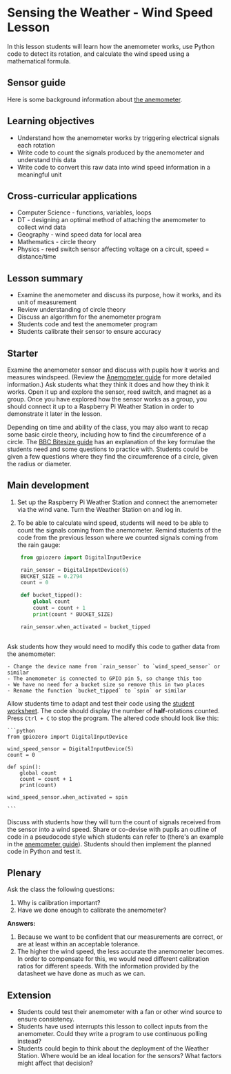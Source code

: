 #  Sensing the Weather - Wind Speed Lesson

In this lesson students will learn how the anemometer works, use Python code to detect its rotation, and calculate the wind speed using a mathematical formula.


## Sensor guide

Here is some background information about [the anemometer](about.md).

## Learning objectives

- Understand how the anemometer works by triggering electrical signals each rotation
- Write code to count the signals produced by the anemometer and understand this data
- Write code to convert this raw data into wind speed information in a meaningful unit

## Cross-curricular applications

- Computer Science - functions, variables, loops
- DT - designing an optimal method of attaching the anemometer to collect wind data
- Geography - wind speed data for local area
- Mathematics - circle theory
- Physics - reed switch sensor affecting voltage on a circuit, speed = distance/time

## Lesson summary

- Examine the anemometer and discuss its purpose, how it works, and its unit of measurement
- Review understanding of circle theory
- Discuss an algorithm for the anemometer program
- Students code and test the anemometer program
- Students calibrate their sensor to ensure accuracy

## Starter

Examine the anemometer sensor and discuss with pupils how it works and measures windspeed. (Review the [Anemometer guide](about.md) for more detailed information.) Ask students what they think it does and how they think it works. Open it up and explore the sensor, reed switch, and magnet as a group. Once you have explored how the sensor works as a group, you should connect it up to a Raspberry Pi Weather Station in order to demonstrate it later in the lesson.

Depending on time and ability of the class, you may also want to recap some basic circle theory, including how to find the circumference of a circle. The [BBC Bitesize guide](http://www.bbc.co.uk/education/guides/z34xsbk/revision/2) has an explanation of the key formulae the students need and some questions to practice with. Students could be given a few questions where they find the circumference of a circle, given the radius or diameter.

## Main development

1. Set up the Raspberry Pi Weather Station and connect the anemometer via the wind vane. Turn the Weather Station on and log in.

1. To be able to calculate wind speed, students will need to be able to count the signals coming from the anemometer. Remind students of the code from the previous lesson where we counted signals coming from the rain gauge:

   ```python
    from gpiozero import DigitalInputDevice

    rain_sensor = DigitalInputDevice(6)
    BUCKET_SIZE = 0.2794
    count = 0

    def bucket_tipped():
        global count
        count = count + 1
        print(count * BUCKET_SIZE)

    rain_sensor.when_activated = bucket_tipped
       
    ```

 Ask students how they would need to modify this code to gather data from the anemometer:

    - Change the device name from `rain_sensor` to `wind_speed_sensor` or similar
    - The anemometer is connected to GPIO pin 5, so change this too
    - We have no need for a bucket size so remove this in two places
    - Rename the function `bucket_tipped` to `spin` or similar
    
    
Allow students time to adapt and test their code using the [student worksheet](worksheet.md). The code should display the number of **half**-rotations counted. Press `Ctrl + C` to stop the program. The altered code should look like this:

    ```python
    from gpiozero import DigitalInputDevice

    wind_speed_sensor = DigitalInputDevice(5)
    count = 0

    def spin():
        global count
        count = count + 1
        print(count)

    wind_speed_sensor.when_activated = spin
       
    ```


Discuss with students how they will turn the count of signals received from the sensor into a wind speed. Share or co-devise with pupils an outline of code in a pseudocode style which students can refer to (there's an example in the [anemometer guide](about.md)). Students should then implement the planned code in Python and test it.


## Plenary

Ask the class the following questions:

1. Why is calibration important?
1. Have we done enough to calibrate the anemometer?

**Answers:**

1. Because we want to be confident that our measurements are correct, or are at least within an acceptable tolerance.
1. The higher the wind speed, the less accurate the anemometer becomes. In order to compensate for this, we would need different calibration ratios for different speeds. With the information provided by the datasheet we have done as much as we can.


## Extension

- Students could test their anemometer with a fan or other wind source to ensure consistency.
- Students have used interrupts this lesson to collect inputs from the anemometer. Could they write a program to use continuous polling instead?
- Students could begin to think about the deployment of the Weather Station. Where would be an ideal location for the sensors? What factors might affect that decision? 

